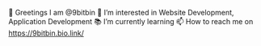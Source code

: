 👋 Greetings I am @9bitbin 
🧠 I’m interested in Website Development, Application Development 
📚 I’m currently learning 
📫 How to reach me on https://9bitbin.bio.link/
<!---
9bitbin/9bitbin is a ✨ special ✨ repository because its `README.md` (this file) appears on your GitHub profile.
You can click the Preview link to take a look at your changes.
--->
